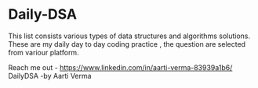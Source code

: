 # Daily-DSA


This list consists various types of data structures and algorithms solutions.
These are my daily day to day coding practice , the question are selected from variour platform.
<!-- Reach me out if in doubt regarding any of the above solutions , would be happy to help--> 
 Reach me out -  https://www.linkedin.com/in/aarti-verma-83939a1b6/
DailyDSA -by Aarti Verma
